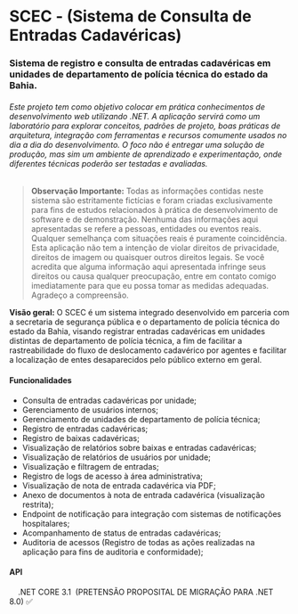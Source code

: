 # SCEC - (Sistema de Consulta de Entradas Cadavéricas)

### Sistema de registro e consulta de entradas cadavéricas em unidades de departamento de polícia técnica do estado da Bahia.

###### Este projeto tem como objetivo colocar em prática conhecimentos de desenvolvimento web utilizando .NET. A aplicação servirá como um laboratório para explorar conceitos, padrões de projeto, boas práticas de arquitetura, integração com ferramentas e recursos comumente usados no dia a dia do desenvolvimento. O foco não é entregar uma solução de produção, mas sim um ambiente de aprendizado e experimentação, onde diferentes técnicas poderão ser testadas e avaliadas.

> **Observação Importante:** Todas as informações contidas neste sistema são estritamente fictícias e foram criadas exclusivamente para fins de estudos relacionados à prática de desenvolvimento de software e de demonstração. Nenhuma das informações aqui apresentadas se refere a pessoas, entidades ou eventos reais. Qualquer semelhança com situações reais é puramente coincidência. Esta aplicação não tem a intenção de violar direitos de privacidade, direitos de imagem ou quaisquer outros direitos legais. Se você acredita que alguma informação aqui apresentada infringe seus direitos ou causa qualquer preocupação, entre em contato comigo imediatamente para que eu possa tomar as medidas adequadas. Agradeço a compreensão.

**Visão geral:** O SCEC é um sistema integrado desenvolvido em parceria com a secretaria de segurança pública e o departamento de polícia técnica do estado da Bahia, visando registrar entradas cadavéricas em unidades distintas de departamento de polícia técnica, a fim de facilitar a rastreabilidade do fluxo de deslocamento cadavérico por agentes e facilitar a localização de entes desaparecidos pelo público externo em geral.

#### Funcionalidades
- Consulta de entradas cadavéricas por unidade;
- Gerenciamento de usuários internos;
- Gerenciamento de unidades de departamento de polícia técnica;
- Registro de entradas cadavéricas;
- Registro de baixas cadavéricas;
- Visualização de relatórios sobre baixas e entradas cadavéricas;
- Visualização de relatórios de usuários por unidade;
- Visualização e filtragem de entradas;
- Registro de logs de acesso à área administrativa;
- Visualização de nota de entrada cadavérica via PDF;
- Anexo de documentos à nota de entrada cadavérica (visualização restrita);
- Endpoint de notificação para integração com sistemas de notificações hospitalares;
- Acompanhamento de status de entradas cadavéricas;
- Auditoria de acessos (Registro de todas as ações realizadas na aplicação para fins de auditoria e conformidade);

#### API
    .NET CORE 3.1  (PRETENSÃO PROPOSITAL DE MIGRAÇÃO PARA .NET 8.0) ✅